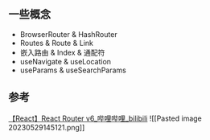 ##  一些概念 
- BrowserRouter & HashRouter
- Routes & Route & Link
- 嵌入路由 & Index & 通配符
- useNavigate & useLocation
- useParams & useSearchParams
## 参考
[【React】React Router v6\_哔哩哔哩\_bilibili](https://www.bilibili.com/video/BV1hL4y157nd/?spm_id_from=333.337.search-card.all.click&vd_source=b92112731015c20054034d26c9ad8a67)
![[Pasted image 20230529145121.png]]
